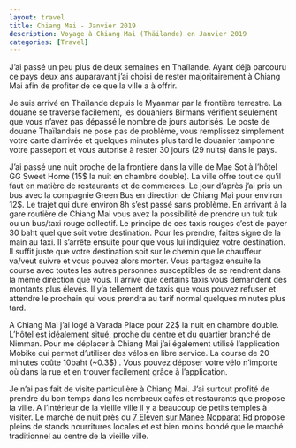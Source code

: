 ```yaml
---
layout: travel
title: Chiang Mai - Janvier 2019
description: Voyage à Chiang Mai (Thäilande) en Janvier 2019
categories: [Travel]
---
```

J’ai passé un peu plus de deux semaines en Thaïlande. Ayant déjà parcouru ce pays deux ans auparavant j’ai choisi de rester majoritairement à Chiang Mai afin de profiter de ce que la ville a à offrir.

Je suis arrivé en Thaïlande depuis le Myanmar par la frontière terrestre. La douane se traverse facilement, les douaniers Birmans vérifient seulement que vous n’avez pas dépassé le nombre de jours autorisés. Le poste de douane Thaïlandais ne pose pas de problème, vous remplissez simplement votre carte d’arrivée et quelques minutes plus tard le douanier tamponne votre passeport et vous autorise à rester 30 jours (29 nuits) dans le pays.

J’ai passé une nuit proche de la frontière dans la ville de Mae Sot à l’hôtel GG Sweet Home (15$ la nuit en chambre double). La ville offre tout ce qu’il faut en matière de restaurants et de commerces. Le jour d’après j’ai pris un bus avec la compagnie Green Bus en direction de Chiang Mai pour environ 12$. Le trajet qui dure environ 8h s’est passé sans problème. En arrivant à la gare routière de Chiang Mai vous avez la possibilité de prendre un tuk tuk ou un bus/taxi rouge collectif. Le principe de ces taxis rouges c’est de payer 30 baht quel que soit votre destination. Pour les prendre, faites signe de la main au taxi. Il s’arrête ensuite pour que vous lui indiquiez votre destination. Il suffit juste que votre destination soit sur le chemin que le chauffeur va/veut suivre et vous pouvez alors monter. Vous partagez ensuite la course avec toutes les autres personnes susceptibles de se rendrent dans la même direction que vous. Il arrive que certains taxis vous demandent des montants plus élevés. Il y’a tellement de taxis que vous pouvez refuser et attendre le prochain qui vous prendra au tarif normal quelques minutes plus tard.

A Chiang Mai j’ai logé à Varada Place pour 22$ la nuit en chambre double. L’hôtel est idéalement situé, proche du centre et du quartier branché de Nimman. Pour me déplacer à Chiang Mai j’ai également utilisé l’application Mobike qui permet d’utiliser des vélos en libre service. La course de 20 minutes coûte 10baht (~0.3$) . Vous pouvez déposer votre vélo n’importe où dans la rue et en trouver facilement grâce à l’application.

Je n’ai pas fait de visite particulière à Chiang Mai. J’ai surtout profité de prendre du bon temps dans les nombreux cafés et restaurants que propose la ville. A l’intérieur de la vieille ville il y a beaucoup de petits temples à visiter. Le marché de nuit près du [7 Eleven sur Manee Nopparat Rd](https://goo.gl/maps/NfGcKvkfAyA2) propose pleins de stands nourritures locales et est bien moins bondé que le marché traditionnel au centre de la vieille ville.
